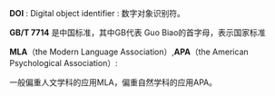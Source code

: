 **DOI** : Digital object identifier : 数字对象识别符。

**GB/T 7714** 是中国标准，其中GB代表 Guo Biao的首字母，表示国家标准

**MLA**（the Modern Language Association）,**APA**（the American Psychological Association）:

一般偏重人文学科的应用MLA，偏重自然学科的应用APA。